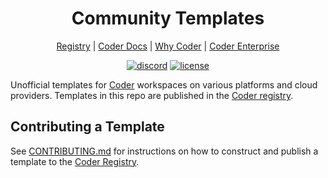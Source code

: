 <div align="center">
  <h1>
   Community Templates
  </h1>

[Registry](https://registry.coder.com) | [Coder Docs](https://coder.com/docs) | [Why Coder](https://coder.com/why) | [Coder Enterprise](https://coder.com/docs/v2/latest/enterprise)

[![discord](https://img.shields.io/discord/747933592273027093?label=discord)](https://discord.gg/coder)
[![license](https://img.shields.io/github/license/coder/modules)](./LICENSE)

</div>

Unofficial templates for [Coder](https://coder.com/docs) workspaces on various platforms and cloud providers. Templates in this repo are published in the [Coder registry](https://registry.coder.com).

## Contributing a Template

See [CONTRIBUTING.md](./CONTRIBUTING.md) for instructions on how to construct and publish a template to the [Coder Registry](https://registry.coder.com).

